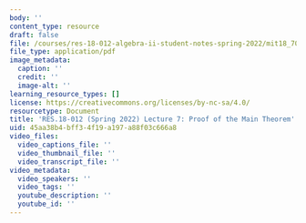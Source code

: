 ```yaml
---
body: ''
content_type: resource
draft: false
file: /courses/res-18-012-algebra-ii-student-notes-spring-2022/mit18_702s22_lec7.pdf
file_type: application/pdf
image_metadata:
  caption: ''
  credit: ''
  image-alt: ''
learning_resource_types: []
license: https://creativecommons.org/licenses/by-nc-sa/4.0/
resourcetype: Document
title: 'RES.18-012 (Spring 2022) Lecture 7: Proof of the Main Theorem'
uid: 45aa38b4-bff3-4f19-a197-a88f03c666a8
video_files:
  video_captions_file: ''
  video_thumbnail_file: ''
  video_transcript_file: ''
video_metadata:
  video_speakers: ''
  video_tags: ''
  youtube_description: ''
  youtube_id: ''
---
```

